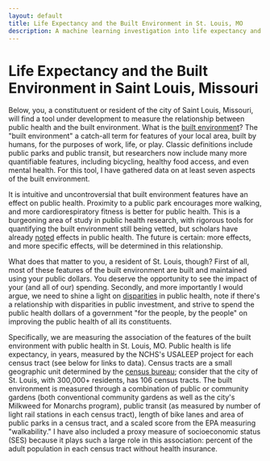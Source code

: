 ```yaml
---
layout: default
title: Life Expectancy and the Built Environment in St. Louis, MO
description: A machine learning investigation into life expectancy and features of the environment around us in my hometown
---
```


# Life Expectancy and the Built Environment in Saint Louis, Missouri

Below, you, a constitutuent or resident of the city of Saint Louis, Missouri, will find a tool under development to measure the relationship between public health and the built environment. What is the [built environment](https://en.wikipedia.org/wiki/Built_environment)? The "built environment" a catch-all term for features of your local area, built by humans, for the purposes of work, life, or play. Classic definitions include public parks and public transit, but researchers now include many more quantifiable features, including bicycling, healthy food access, and even mental health. For this tool, I have gathered data on at least seven aspects of the built environment.

It is intuitive and uncontroversial that built environment features have an effect on public health. Proximity to a public park encourages more walking, and more cardiorespiratory fitness is better for public health. This is a burgeoning area of study in public health research, with rigorous tools for quantifying the built environment still being vetted, but scholars have already [noted](https://www.ncbi.nlm.nih.gov/pubmed/27755063) effects in public health. The future is certain: more effects, and more specific effects, will be determined in this relationship.

What does that matter to you, a resident of St. Louis, though? First of all, most of these features of the built environment are built and maintained using your public dollars. You deserve the opportunity to see the impact of your (and all of our) spending. Secondly, and more importantly I would argue, we need to shine a light on [disparities](https://www.healthypeople.gov/2020/about/foundation-health-measures/Disparities) in public health, note if there's a relationship with disparities in public investment, and strive to spend the public health dollars of a government "for the people, by the people" on improving the public health of all its constituents.

Specifically, we are measuring the association of the features of the built environment with public health in St. Louis, MO. Public health is life expectancy, in years, measured by the NCHS's USALEEP project for each census tract (see below for links to data). Census tracts are a small geographic unit determined by the [census bureau](https://www2.census.gov/geo/pdfs/reference/GARM/Ch10GARM.pdf); consider that the city of St. Louis, with 300,000+ residents, has 106 census tracts. The built environment is measured through a combination of public or community gardens (both conventional community gardens as well as the city's Milkweed for Monarchs program), public transit (as measured by number of light rail stations in each census tract), length of bike lanes and area of public parks in a census tract, and a scaled score from the EPA measuring "walkability." I have also included a proxy measure of socioeconomic status (SES) because it plays such a large role in this association: percent of the adult population in each census tract without health insurance.